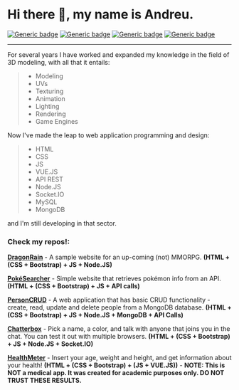 # Hi there 👋, my name is Andreu.
[![Generic badge](https://img.shields.io/badge/F-iverr-green.svg)](https://fiverr.com/ithirul) [![Generic badge](https://img.shields.io/badge/G-Mail-red.svg)](mailto:andreugonzalezm@gmail.com) [![Generic badge](https://img.shields.io/badge/L-inkedIn-blue.svg)](https://linkedin.com/in/andreugm) [![Generic badge](https://img.shields.io/badge/A-rtStation-orange.svg)](https://artstation.com/ithirul)<hr>
For several years I have worked and expanded my knowledge in the field of 3D modeling, with all that it entails:

>  - Modeling
>  - UVs
>  - Texturing
>  - Animation
>  - Lighting
>  - Rendering
>  - Game Engines

Now I've made the leap to web application programming and design:

>  - HTML
>  - CSS
>  - JS
>  - VUE.JS
>  - API REST
>  - Node.JS
>  - Socket.IO
>  - MySQL
>  - MongoDB

and I'm still developing in that sector.

### Check my repos!:

[**DragonRain**](https://dragonrain.herokuapp.com) - A sample website for an up-coming (not) MMORPG. **(HTML + (CSS + Bootstrap) + JS + Node.JS)**

[**PokéSearcher**](https://andreu-g.github.io/PokeSearcher/) - Simple website that retrieves pokémon info from an API. **(HTML + (CSS + Bootstrap) + JS + API calls)**

[**PersonCRUD**](https://personcrud-ag.herokuapp.com) - A web application that has basic CRUD functionality - create, read, update and delete people from a MongoDB database. **(HTML + (CSS + Bootstrap) + JS + Node.JS + MongoDB + API Calls)**

[**Chatterbox**](https://chatterbox-ag.herokuapp.com) - Pick a name, a color, and talk with anyone that joins you in the chat. You can test it out with multiple browsers. **(HTML + (CSS + Bootstrap) + JS + Node.JS + Socket.IO)**

[**HealthMeter**](https://andreu-g.github.io/HealthMeter/) - Insert your age, weight and height, and get information about your health! **(HTML + (CSS + Bootstrap) + (JS + VUE.JS))** - **NOTE: This is NOT a medical app. It was created for academic purposes only. DO NOT TRUST THESE RESULTS.**
